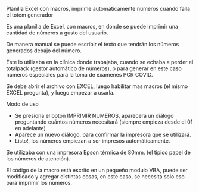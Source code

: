 Planilla Excel con macros, imprime automaticamente números cuando falla el totem generador

Es una planilla de Excel, con macros, en donde se puede imprimir una cantidad de números a gusto del usuario.

De manera manual se puede escribir el texto que tendrán los números generados debajo del número.

Este lo utilizaba en la clínica donde trabajaba, cuando se echaba a perder el totalpack (gestor automático de números), o para generar en este caso números especiales para la toma de examenes PCR COVID.

Se debe abrir el archivo con EXCEL, luego habilitar mas macros (el mismo EXCEL pregunta), y luego empezar a usarla.

Modo de uso
- Se presiona el boton IMPRIMIR NUMEROS, aparecerá un diálogo preguntando cuántos números necesitará (siempre empieza desde el 01 en adelante).
- Aparece un nuevo diálogo, para confirmar la impresora que se utilizará.
- Listo!, los números empiezan a ser impresos automáticamente.


Se utilizaba con una impresora Epson térmica de 80mm. (el tipico papel de los números de atención).

El código de la macro está escrito en un pequeño modulo VBA, puede ser modificado y agregar distintas cosas, en este caso, se necesita solo eso para imprimir los números.

